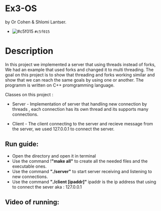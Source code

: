 # Ex3-OS
by Or Cohen & Shlomi Lantser.
             
- ![#c5f015](https://via.placeholder.com/15/c5f015/000000?text=+) `#c5f015`

# Description
In this project we implemented a server that using threads instead of forks,
We had an example that used forks and changed it to multi threading.
The goal on this project is to show that threading and forks working similar and show that we can reach the same goals by using one or another.
The programm is written on C++ promgramming language.

Classes on this project :
                  
* Server - Implementation of server that handling new connection by threads , each connection has its own thread and its supports many connections.
                  
* Client - The client connecting to the server and recieve message from the server, we used 127.0.0.1 to connect the server.
                 
## Run guide:

* Open the directory and open it in terminal
* Use the command !**"make all"** to create all the needed files and the executable ones.
* Use the command **"./server"** to start server receiving and listening to new connections.
* Use the command **"./client [ipaddr]"** ipaddr is the ip address that using to connect the sever aka : 127.0.0.1


## Video of running:



                 
                 
